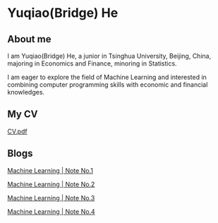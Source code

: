 # Yuqiao(Bridge) He

## About me
I am Yuqiao(Bridge) He, a junior in Tsinghua University, Beijing, China, majoring in Economics and Finance, minoring in Statistics. 

I am eager to explore the field of Machine Learning and interested in combining computer programming skills with economic and financial knowledges. 

## My CV
[CV.pdf](https://github.com/Bridge-He/Bridge-He.github.io/files/9287218/CV.pdf)

## Blogs
[Machine Learning | Note No.1](https://mp.weixin.qq.com/s/yA5Qy3ZQ9Xg3SjcjMmwdlg)

[Machine Learning | Note No.2](https://mp.weixin.qq.com/s/RmlB3Q7hkcW7NlU0nxDR1Q)

[Machine Learning | Note No.3](https://mp.weixin.qq.com/s/cJVh-5ZWgeTNc_lOst_WhA)

[Machine Learning | Note No.4](https://mp.weixin.qq.com/s/tRgVHPkBALCeQPIJlYB0Bg)
